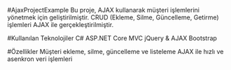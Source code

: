 #AjaxProjectExample
Bu proje, AJAX kullanarak müşteri işlemlerini yönetmek için geliştirilmiştir.
CRUD (Ekleme, Silme, Güncelleme, Getirme) işlemleri AJAX ile gerçekleştirilmiştir.

#Kullanılan Teknolojiler
C# ASP.NET Core MVC
jQuery & AJAX
Bootstrap

#Özellikler
Müşteri ekleme, silme, güncelleme ve listeleme
AJAX ile hızlı ve asenkron veri işlemleri
